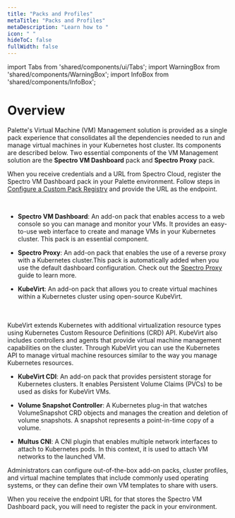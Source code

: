 ```yaml
---
title: "Packs and Profiles"
metaTitle: "Packs and Profiles"
metaDescription: "Learn how to "
icon: " "
hideToC: false
fullWidth: false
---
```


import Tabs from 'shared/components/ui/Tabs';
import WarningBox from 'shared/components/WarningBox';
import InfoBox from 'shared/components/InfoBox';



# Overview

Palette's Virtual Machine (VM) Management solution is provided as a single pack experience that consolidates all the dependencies needed to run and manage virtual machines in your Kubernetes host cluster. Its components are described below. Two essential components of the VM Management solution are the **Spectro VM Dashboard** pack and **Spectro Proxy** pack.

When you receive credentials and a URL from Spectro Cloud, register the Spectro VM Dashboard pack in your Palette environment. Follow steps in [Configure a Custom Pack Registry](https://docs.spectrocloud.com/registries-and-packs/adding-a-custom-registry#configureacustompackregistryonthepaletteconsole) and provide the URL as the endpoint.

<br />

- **Spectro VM Dashboard**: An add-on pack that enables access to a web console so you can manage and monitor your VMs. It provides an easy-to-use web interface to create and manage VMs in your Kubernetes cluster. This pack is an essential component.


- **Spectro Proxy**: An add-on pack that enables the use of a reverse proxy with a Kubernetes cluster.This pack is automatically added when you use the default dashboard configuration. Check out the [Spectro Proxy](/integrations/frp) guide to learn more. 


- **KubeVirt**: An add-on pack that allows you to create virtual machines within a Kubernetes cluster using open-source KubeVirt.
<br />
<br />
KubeVirt extends Kubernetes with additional virtualization resource types using Kubernetes Custom Resource Definitions (CRD) API. KubeVirt also includes controllers and agents that provide virtual machine management capabilities on the cluster. Through KubeVirt you can use the Kubernetes API to manage virtual machine resources similar to the way you manage Kubernetes resources.  


- **KubeVirt CDI**:  An add-on pack that provides persistent storage for Kubernetes clusters. It enables Persistent Volume Claims (PVCs) to be used as disks for KubeVirt VMs.


- **Volume Snapshot Controller**: A Kubernetes plug-in that watches VolumeSnapshot CRD objects and manages the creation and deletion of volume snapshots. A snapshot represents a point-in-time copy of a volume.


- **Multus CNI**: A CNI plugin that enables multiple network interfaces to attach to Kubernetes pods. In this context, it is used to attach VM networks to the launched VM.


Administrators can configure out-of-the-box add-on packs, cluster profiles, and virtual machine templates that include commonly used operating systems, or they can define their own VM templates to share with users.

When you receive the endpoint URL for that stores the Spectro VM Dashboard pack, you will need to register the pack in your environment. 

<br />

<br />
